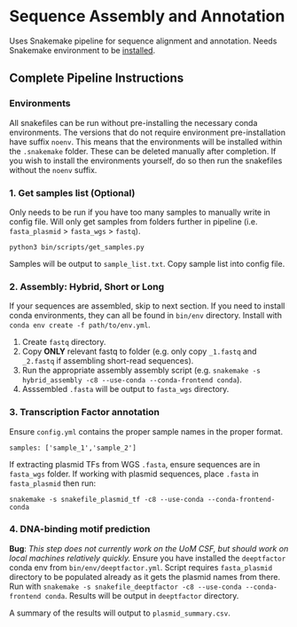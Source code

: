 # Sequence Assembly and Annotation
Uses Snakemake pipeline for sequence alignment and annotation. Needs Snakemake environment to be [installed](https://snakemake.readthedocs.io/en/stable/getting_started/installation.html).

## Complete Pipeline Instructions

### Environments
All snakefiles can be run without pre-installing the necessary conda environments. The versions that do not require environment pre-installation have suffix `noenv`. This means that the environments will be installed within the `.snakemake` folder. These can be deleted manually after completion. If you wish to install the environments yourself, do so then run the snakefiles without the `noenv` suffix.

### 1. Get samples list (Optional)
Only needs to be run if you have too many samples to manually write in config file.
Will only get samples from folders further in pipeline (i.e. `fasta_plasmid` > `fasta_wgs` > `fastq`).
```
python3 bin/scripts/get_samples.py
```
Samples will be output to `sample_list.txt`. Copy sample list into config file.

### 2. Assembly: Hybrid, Short or Long
If your sequences are assembled, skip to next section. If you need to install conda environments, they can all be found in `bin/env` directory. Install with `conda env create -f path/to/env.yml`.
1. Create `fastq` directory.
2. Copy **ONLY** relevant fastq to folder (e.g. only copy `_1.fastq` and `_2.fastq` if assembling short-read sequences).
3. Run the appropriate assembly assembly script (e.g. `snakemake -s hybrid_assembly -c8 --use-conda --conda-frontend conda`).
4. Asssembled `.fasta` will be output to `fasta_wgs` directory.

### 3. Transcription Factor annotation
Ensure `config.yml` contains the proper sample names in the proper format.
```
samples: ['sample_1','sample_2']
```
If extracting plasmid TFs from WGS `.fasta`, ensure sequences are in `fasta_wgs` folder. If working with plasmid sequences, place `.fasta` in `fasta_plasmid` then run:
```
snakemake -s snakefile_plasmid_tf -c8 --use-conda --conda-frontend-conda
```

### 4. DNA-binding motif prediction
**Bug**: *This step does not currently work on the UoM CSF, but should work on local machines relatively quickly.*
Ensure you have installed the `deeptfactor` conda env from `bin/env/deeptfactor.yml`.
Script requires `fasta_plasmid` directory to be populated already as it gets the plasmid names from there.
Run with `snakemake -s snakefile_deeptfactor -c8 --use-conda --conda-frontend conda`.
Results will be output in `deeptfactor` directory.

A summary of the results will output to `plasmid_summary.csv`.